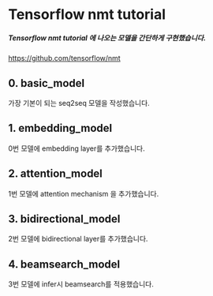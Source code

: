 # Tensorflow nmt tutorial
##### Tensorflow nmt tutorial 에 나오는 모델을 간단하게 구현했습니다.
<https://github.com/tensorflow/nmt>


## 0. basic_model
가장 기본이 되는 seq2seq 모델을 작성했습니다.


## 1. embedding_model
0번 모델에 embedding layer를 추가했습니다.


## 2. attention_model
1번 모델에 attention mechanism 을 추가했습니다.


## 3. bidirectional_model
2번 모델에 bidirectional layer를 추가했습니다.


## 4. beamsearch_model
3번 모델에 infer시  beamsearch를 적용했습니다.


